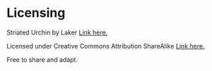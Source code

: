# Licensing
Striated Urchin by Laker [Link here.](https://www.openprocessing.org/sketch/470364)

Licensed under Creative Commons Attribution ShareAlike [Link here.](https://creativecommons.org/licenses/by-sa/3.0/)

Free to share and adapt.
